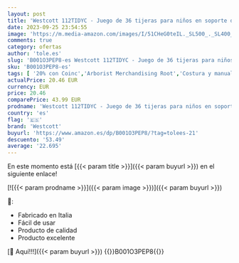 ```yaml
---
layout: post
title: 'Westcott 112TIDYC - Juego de 36 tijeras para niños en soporte de madera  24 para diestros y 12 para zurdos   colores surtidos'
date: 2023-09-25 23:54:55
image: 'https://m.media-amazon.com/images/I/51CHeG0teIL._SL500_._SL400_.jpg'
comments: true
category: ofertas
author: 'tole.es'
slug: 'B001O3PEP8-es Westcott 112TIDYC - Juego de 36 tijeras para niños en...'
sku: 'B001O3PEP8-es'
tags: [ '20% con Coinc','Arborist Merchandising Root','Costura y manualidades','Herramientas de corte para manualidades','Hogar y cocina','Materiales para manualidades','Oficina y papelería','Oficina y papelería para empresas','Outlet Oficina y papelería','Self Service','Special Features Stores','Tijeras para manualidades','ea2646c3-be00-45fe-8702-34c4f95305c9_0','ea2646c3-be00-45fe-8702-34c4f95305c9_701','ea2646c3-be00-45fe-8702-34c4f95305c9_8001','ea2646c3-be00-45fe-8702-34c4f95305c9_9701','westcott','🇪🇸', ]
actualPrice: 20.46 EUR
currency: EUR
price: 20.46
comparePrice: 43.99 EUR
prodname: 'Westcott 112TIDYC - Juego de 36 tijeras para niños en soporte de madera  24 para diestros y 12 para zurdos   colores surtidos'
country: 'es'
flag: '🇪🇸'
brand: 'Westcott'
buyurl: 'https://www.amazon.es/dp/B001O3PEP8/?tag=tolees-21'
descuento: '53.49'
average: '22.695'
---
```


En este momento está [{{< param title >}}]({{< param buyurl >}}) en el siguiente enlace!

[![{{< param prodname >}}]({{< param image >}})]({{< param buyurl >}})

🔎:

- Fabricado en Italia
- Fácil de usar
- Producto de calidad
- Producto excelente

[🛒 Aquí!!!]({{< param buyurl >}})
{{<world>}}B001O3PEP8{{</world>}}
